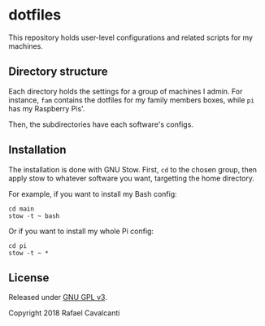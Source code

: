 # dotfiles
This repository holds user-level configurations and related scripts for my machines.


## Directory structure

Each directory holds the settings for a group of machines I admin.
For instance, `fam` contains the dotfiles for my family members boxes, while `pi` has my Raspberry Pis'.

Then, the subdirectories have each software's configs.


## Installation

The installation is done with GNU Stow. First, `cd` to the chosen group, then apply stow to whatever software you want, targetting the home directory.

For example, if you want to install my Bash config:

```
cd main
stow -t ~ bash
```

Or if you want to install my whole Pi config:

```
cd pi
stow -t ~ *
```


## License

Released under [GNU GPL v3](LICENSE).

Copyright 2018 Rafael Cavalcanti
